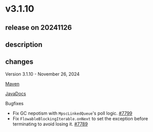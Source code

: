# v3.1.10

## release on 20241126

## description

## changes

Version 3.1.10 - November 26, 2024

<a href="http://search.maven.org/#artifactdetails%7Cio.reactivex.rxjava3%7Crxjava%7C3.1.10%7C" rel="nofollow">Maven</a>

<a href="http://reactivex.io/RxJava/3.x/javadoc/3.1.10" rel="nofollow">JavaDocs</a>

Bugfixes

* Fix GC nepotism with <code>MpscLinkedQueue</code>'s poll logic. <a href="https://github.com/ReactiveX/RxJava/pull/7799" data-hovercard-type="pull_request" data-hovercard-url="/ReactiveX/RxJava/pull/7799/hovercard">#7799</a>
* Fix <code>FlowableBlockingIterable.onNext</code> to set the exception before terminating to avoid losing it. <a href="https://github.com/ReactiveX/RxJava/pull/7789" data-hovercard-type="pull_request" data-hovercard-url="/ReactiveX/RxJava/pull/7789/hovercard">#7789</a>

